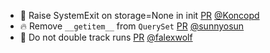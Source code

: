 - 🚸 Raise SystemExit on storage=None in init [PR](https://github.com/laminlabs/lamindb-setup/pull/881) [@Koncopd](https://github.com/Koncopd)
- 🔥 Remove `__getitem__` from `QuerySet` [PR](https://github.com/laminlabs/lamindb/pull/2034) [@sunnyosun](https://github.com/sunnyosun)
- 🐛 Do not double track runs [PR](https://github.com/laminlabs/lamindb/pull/2032) [@falexwolf](https://github.com/falexwolf)
